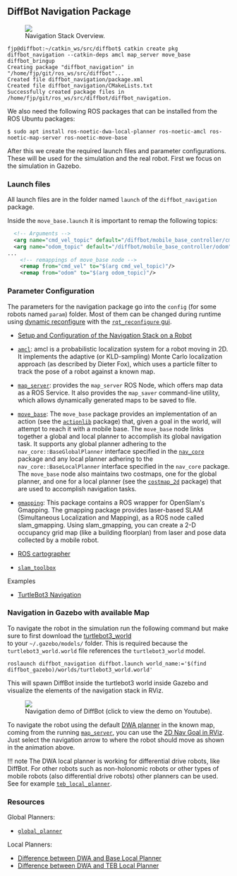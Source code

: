 ## DiffBot Navigation Package

<figure>
    <a href="{{ asset_dir }}/navigation/navigation_stack.png"><img src="{{ asset_dir }}/navigation/navigation_stack.png"></a>
    <figcaption>Navigation Stack Overview.</figcaption>
</figure>

```console
fjp@diffbot:~/catkin_ws/src/diffbot$ catkin create pkg diffbot_navigation --catkin-deps amcl map_server move_base diffbot_bringup                           
Creating package "diffbot_navigation" in "/home/fjp/git/ros_ws/src/diffbot"...
Created file diffbot_navigation/package.xml
Created file diffbot_navigation/CMakeLists.txt
Successfully created package files in /home/fjp/git/ros_ws/src/diffbot/diffbot_navigation.
```

We also need the following ROS packages that can be installed from the ROS Ubuntu packages:

```console
$ sudo apt install ros-noetic-dwa-local-planner ros-noetic-amcl ros-noetic-map-server ros-noetic-move-base
``` 

After this we create the required launch files and parameter configurations. These will be used for the simulation and the real robot.
First we focus on the simulation in Gazebo.

### Launch files

All launch files are in the folder named `launch` of the `diffbot_navigation` package.

Inside the `move_base.launch` it is important to remap the following topics:

```xml
  <!-- Arguments -->
  <arg name="cmd_vel_topic" default="/diffbot/mobile_base_controller/cmd_vel" />
  <arg name="odom_topic" default="/diffbot/mobile_base_controller/odom" />
...
    <!-- remappings of move_base node -->
    <remap from="cmd_vel" to="$(arg cmd_vel_topic)"/>
    <remap from="odom" to="$(arg odom_topic)"/>
``` 

### Parameter Configuration

The parameters for the navigation package go into the `config` (for some robots named `param`) folder.
Most of them can be changed during runtime using [dynamic reconfigure](http://wiki.ros.org/dynamic_reconfigure) with the [`rqt_reconfigure` gui](http://wiki.ros.org/rqt_reconfigure).

- [Setup and Configuration of the Navigation Stack on a Robot](http://wiki.ros.org/navigation/Tutorials/RobotSetup)

- [`amcl`](http://wiki.ros.org/amcl?distro=noetic): amcl is a probabilistic localization system for a robot moving in 2D. 
It implements the adaptive (or KLD-sampling) Monte Carlo localization approach (as described by Dieter Fox), 
which uses a particle filter to track the pose of a robot against a known map.

- [`map_server`](http://wiki.ros.org/map_server?distro=noetic): provides the `map_server` ROS Node, which offers map data as a ROS Service. 
It also provides the `map_saver` command-line utility, which allows dynamically generated maps to be saved to file.

- [`move_base`](http://wiki.ros.org/move_base?distro=noetic): The `move_base` package provides an implementation of an action 
(see the [`actionlib`](http://www.ros.org/wiki/actionlib) package) that, given a goal in the world, will attempt to reach it with a mobile base. 
The `move_base` node links together a global and local planner to accomplish its global navigation task. 
It supports any global planner adhering to the `nav_core::BaseGlobalPlanner` interface specified in the [`nav_core`](http://www.ros.org/wiki/nav_core) package 
and any local planner adhering to the `nav_core::BaseLocalPlanner` interface specified in the `nav_core` package. 
The `move_base` node also maintains two costmaps, one for the global planner, and one for a local planner (see the [`costmap_2d`](http://www.ros.org/wiki/costmap_2d) package) 
that are used to accomplish navigation tasks.

- [`gmapping`](http://wiki.ros.org/gmapping): This package contains a ROS wrapper for OpenSlam's Gmapping. 
The gmapping package provides laser-based SLAM (Simultaneous Localization and Mapping), as a ROS node called slam_gmapping. 
Using slam_gmapping, you can create a 2-D occupancy grid map (like a building floorplan) from laser and pose data collected by a mobile robot.

- [ROS cartographer](https://github.com/cartographer-project/cartographer_ros)
- [`slam_toolbox`](https://github.com/SteveMacenski/slam_toolbox)

Examples
- [TurtleBot3 Navigation](https://github.com/ROBOTIS-GIT/turtlebot3/tree/master/turtlebot3_navigation)

### Navigation in Gazebo with available Map

To navigate the robot in the simulation run the following command but make sure to first download the 
[turtlebot3_world](https://github.com/ROBOTIS-GIT/turtlebot3_simulations/tree/master/turtlebot3_gazebo/models/turtlebot3_world)  
to your `~/.gazebo/models/` folder. This is required because the `turtlebot3_world.world` file references the `turtlebot3_world` model.


```console
roslaunch diffbot_navigation diffbot.launch world_name:='$(find diffbot_gazebo)/worlds/turtlebot3_world.world'
```

This will spawn DiffBot inside the turtlebot3 world inside Gazebo and visualize the elements of the navigation stack in RViz.

<figure>
    <a href="https://youtu.be/2SwFTrJ1Ofg"><img src="{{ asset_dir }}/navigation/diffbot-navigation-gazebo-turtlebot3-world-small.gif"></a>
    <figcaption>Navigation demo of DiffBot (click to view the demo on Youtube).</figcaption>
</figure>

To navigate the robot using the default [DWA planner](http://wiki.ros.org/dwa_local_planner) in the known map, 
coming from the running [`map_server`](http://wiki.ros.org/map_server), you can use the 
[2D Nav Goal in RViz](http://wiki.ros.org/navigation/Tutorials/Using%20rviz%20with%20the%20Navigation%20Stack#A2D_Nav_Goal).
Just select the navigation arrow to where the robot should move as shown in the animation above.

!!! note
    The DWA local planner is working for differential drive robots, like DiffBot. 
    For other robots such as non-holonomic robots or other types of mobile robots (also differential drive robots) other planners can be used. 
    See for example [`teb_local_planner`](http://wiki.ros.org/teb_local_planner).


### Resources 

Global Planners:
- [`global_planner`](http://wiki.ros.org/global_planner)

Local Planners:
- [Difference between DWA and Base Local Planner](https://answers.ros.org/question/10718/dwa_planner-vs-base_local_planner/)
- [Difference between DWA and TEB Local Planner](https://answers.ros.org/question/274564/difference-between-dwa-local_planner-and-teb-local_planner/)



